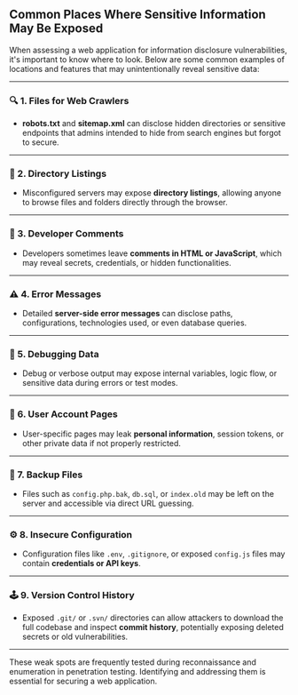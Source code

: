 ## Common Places Where Sensitive Information May Be Exposed

When assessing a web application for information disclosure vulnerabilities, it's important to know where to look. Below are some common examples of locations and features that may unintentionally reveal sensitive data:

---

### 🔍 1. Files for Web Crawlers
- **robots.txt** and **sitemap.xml** can disclose hidden directories or sensitive endpoints that admins intended to hide from search engines but forgot to secure.

---

### 📁 2. Directory Listings
- Misconfigured servers may expose **directory listings**, allowing anyone to browse files and folders directly through the browser.

---

### 💬 3. Developer Comments
- Developers sometimes leave **comments in HTML or JavaScript**, which may reveal secrets, credentials, or hidden functionalities.

---

### ⚠️ 4. Error Messages
- Detailed **server-side error messages** can disclose paths, configurations, technologies used, or even database queries.

---

### 🐞 5. Debugging Data
- Debug or verbose output may expose internal variables, logic flow, or sensitive data during errors or test modes.

---

### 👤 6. User Account Pages
- User-specific pages may leak **personal information**, session tokens, or other private data if not properly restricted.

---

### 💾 7. Backup Files
- Files such as `config.php.bak`, `db.sql`, or `index.old` may be left on the server and accessible via direct URL guessing.

---

### ⚙️ 8. Insecure Configuration
- Configuration files like `.env`, `.gitignore`, or exposed `config.js` files may contain **credentials or API keys**.

---

### 🕹️ 9. Version Control History
- Exposed `.git/` or `.svn/` directories can allow attackers to download the full codebase and inspect **commit history**, potentially exposing deleted secrets or old vulnerabilities.

---

These weak spots are frequently tested during reconnaissance and enumeration in penetration testing. Identifying and addressing them is essential for securing a web application.

